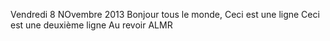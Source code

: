 Vendredi 8 NOvembre 2013
Bonjour tous le monde, 
Ceci est une ligne
Ceci est une deuxième ligne
Au revoir
ALMR
